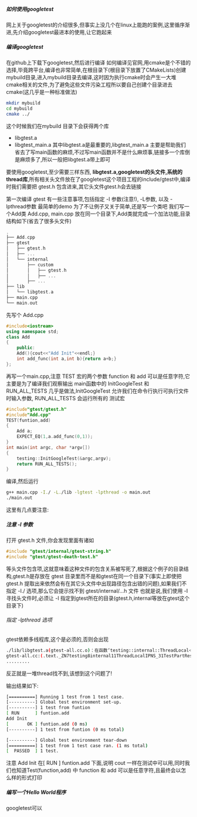 ##### 如何使用googletest
网上关于googletest的介绍很多,但事实上没几个在linux上能跑的案例,这里循序渐进,先介绍googletest最进本的使用,让它跑起来

##### 编译googletest
在github上下载下googletest,然后进行编译
如何编译见官网,用cmake是个不错的选择,毕竟跨平台,编译也非常简单,在根目录下(根目录下放置了CMakeLists)创建mybuild目录,进入mybuild目录去编译,这时因为执行cmake时会产生一大堆cmake相关的文件,为了避免这些文件污染工程所以要自己创建个目录进去cmake(这几乎是一种标准做法)
```bash
mkdir mybuild
cd mybuild
cmake ../
```
这个时候我们在mybuild 目录下会获得两个库
* libgtest.a
* libgtest_main.a
其中libgtest.a是最重要的,libgtest_main.a 主要是帮助我们省去了写main函数的麻烦,不过写main函数并不是什么麻烦事,链接多一个库倒是麻烦多了,所以一般把libgtest.a带上即可

要使用googletest,至少需要三样东西, **libgtest.a,googletest的头文件,系统的thread库**,所有相关头文件放在了googletest这个项目工程的include/gtest中,编译时我们需要把 gtest.h 包含进来,其它头文件gtest.h会去链接

第一次编译 gtest 有一些注意事项,包括指定 -I 参数(注意!), -L参数, 以及 -lpthread参数
最简单的demo
为了不让例子又关于简单,还是写一个类吧
我们写一个Add类 Add.cpp, main.cpp 放在同一个目录下,Add类就完成一个加法功能,目录结构如下(省去了很多头文件)
```cpp
.
├── Add.cpp
├── gtest
│   ├── gtest.h
│   ├── ...
│   └── internal
│       ├── custom
│       │   ├── gtest.h
│       │   ├── ...
│       ├── ...
├── lib
│   └── libgtest.a
├── main.cpp
└── main.out
```
先写个 Add.cpp
```cpp
#include<iostream>
using namespace std;
class Add
{
    public:
    Add(){cout<<"Add Init"<<endl;}
    int add_func(int a,int b){return a+b;}
};
```

再写一个main.cpp,注意 TEST 宏的两个参数 function 和 add 可以是任意字符,它主要是为了编译我们观察输出
main函数中的 InitGoogleTest 和 RUN_ALL_TESTS 几乎是做法,InitGoogleTest 允许我们在命令行执行可执行文件时输入参数, RUN_ALL_TESTS 会运行所有的 测试宏
```cpp
#include"gtest/gtest.h"
#include"Add.cpp"
TEST(funtion,add)
{
    Add a;
    EXPECT_EQ(1,a.add_func(0,1));
}
int main(int argc, char *argv[])
{
    testing::InitGoogleTest(&argc,argv);
    return RUN_ALL_TESTS();
}
```
编译,然后运行
```bash
g++ main.cpp -I./ -L./lib -lgtest -lpthread -o main.out
./main.out
```
这里有几点要注意:
##### 注意 -I 参数
打开 gtest.h 文件,你会发现里面有诸如
```cpp
#include "gtest/internal/gtest-string.h"
#include "gtest/gtest-death-test.h"
```
等头文件包含项,这就意味着这种文件的包含关系被写死了,根据这个例子的目录结构,gtest.h是存放在 gtest 目录里而不是和gtest在同一个目录下(事实上即使把gtest.h 提取出来依然会有在其它头文件中出现路径包含出错的问题),如果我们不指定 -I./ 选项,那么它会提示找不到 gtest/internal/...h 文件
也就是说,我们使用 -I 寻找头文件时,必须让 -I 指定到gtest所在的目录(gtest.h,internal等放在gtest这个目录下)
###### 指定 -lpthread 选项
gtest依赖多线程库,这个是必须的,否则会出现
```bash
./lib/libgtest.a(gtest-all.cc.o)：在函数‘testing::internal::ThreadLocal<testing::TestPartResultReporterInterface*>::~ThreadLocal()’中：
gtest-all.cc:(.text._ZN7testing8internal11ThreadLocalIPNS_31TestPartResultReporterInterfaceEED2Ev[_ZN7testing8internal11ThreadLocalIPNS_31TestPartResultReporterInterfaceEED5Ev]+0x25)：对‘pthread_getspecific’未定义的引用
.........
```
反正就是一堆thread找不到,该想到这个问题了!

输出结果如下:
```bash
[==========] Running 1 test from 1 test case.
[----------] Global test environment set-up.
[----------] 1 test from funtion
[ RUN      ] funtion.add
Add Init
[       OK ] funtion.add (0 ms)
[----------] 1 test from funtion (0 ms total)

[----------] Global test environment tear-down
[==========] 1 test from 1 test case ran. (1 ms total)
[  PASSED  ] 1 test.

```
注意 Add Init 在[ RUN      ] funtion.add 下面,说明 cout 一样在测试中可以用,同时我们也知道Test(function,add) 中 function 和 add 可以是任意字符,且最终会以怎么样的形式打印

##### 编写一个Hello World程序
googletest可以
